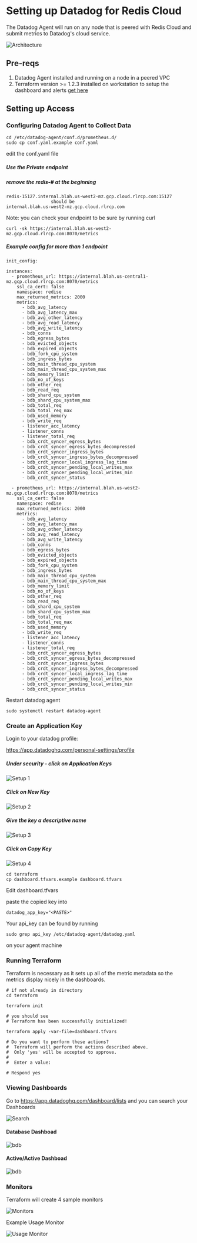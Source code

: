 # Setting up Datadog for Redis Cloud

The Datadog Agent will run on any node that is peered with Redis Cloud and submit metrics to Datadog's cloud service.

![Architecture](./DD_Prometheus.png)

## Pre-reqs
1. Datadog Agent installed and running on a node in a peered VPC
2. Terraform version >= 1.2.3 installed on workstation to setup the dashboard and alerts [get here](https://www.terraform.io/downloads.html)

## Setting up Access

### Configuring Datadog Agent to Collect Data

```
cd /etc/datadog-agent/conf.d/prometheus.d/
sudo cp conf.yaml.example conf.yaml
```

edit the conf.yaml file

##### Use the Private endpoint
##### remove the redis-# at the beginning 
```
redis-15127.internal.blah.us-west2-mz.gcp.cloud.rlrcp.com:15127
                 should be
internal.blah.us-west2-mz.gcp.cloud.rlrcp.com
```

Note: you can check your endpoint to be sure by running curl 

```
curl -sk https://internal.blah.us-west2-mz.gcp.cloud.rlrcp.com:8070/metrics

```

##### Example config for more than 1 endpoint

```
init_config:

instances:
  - prometheus_url: https://internal.blah.us-central1-mz.gcp.cloud.rlrcp.com:8070/metrics
    ssl_ca_cert: false
    namespace: redise
    max_returned_metrics: 2000
    metrics:
      - bdb_avg_latency
      - bdb_avg_latency_max
      - bdb_avg_other_latency
      - bdb_avg_read_latency
      - bdb_avg_write_latency
      - bdb_conns
      - bdb_egress_bytes
      - bdb_evicted_objects
      - bdb_expired_objects
      - bdb_fork_cpu_system
      - bdb_ingress_bytes
      - bdb_main_thread_cpu_system
      - bdb_main_thread_cpu_system_max
      - bdb_memory_limit
      - bdb_no_of_keys
      - bdb_other_req
      - bdb_read_req
      - bdb_shard_cpu_system
      - bdb_shard_cpu_system_max
      - bdb_total_req
      - bdb_total_req_max
      - bdb_used_memory
      - bdb_write_req
      - listener_acc_latency
      - listener_conns
      - listener_total_req
      - bdb_crdt_syncer_egress_bytes
      - bdb_crdt_syncer_egress_bytes_decompressed
      - bdb_crdt_syncer_ingress_bytes
      - bdb_crdt_syncer_ingress_bytes_decompressed
      - bdb_crdt_syncer_local_ingress_lag_time
      - bdb_crdt_syncer_pending_local_writes_max
      - bdb_crdt_syncer_pending_local_writes_min
      - bdb_crdt_syncer_status    

  - prometheus_url: https://internal.blah.us-west2-mz.gcp.cloud.rlrcp.com:8070/metrics
    ssl_ca_cert: false
    namespace: redise
    max_returned_metrics: 2000
    metrics:
      - bdb_avg_latency
      - bdb_avg_latency_max
      - bdb_avg_other_latency
      - bdb_avg_read_latency
      - bdb_avg_write_latency
      - bdb_conns
      - bdb_egress_bytes
      - bdb_evicted_objects
      - bdb_expired_objects
      - bdb_fork_cpu_system
      - bdb_ingress_bytes
      - bdb_main_thread_cpu_system
      - bdb_main_thread_cpu_system_max
      - bdb_memory_limit
      - bdb_no_of_keys
      - bdb_other_req
      - bdb_read_req
      - bdb_shard_cpu_system
      - bdb_shard_cpu_system_max
      - bdb_total_req
      - bdb_total_req_max
      - bdb_used_memory
      - bdb_write_req
      - listener_acc_latency
      - listener_conns
      - listener_total_req
      - bdb_crdt_syncer_egress_bytes
      - bdb_crdt_syncer_egress_bytes_decompressed
      - bdb_crdt_syncer_ingress_bytes
      - bdb_crdt_syncer_ingress_bytes_decompressed
      - bdb_crdt_syncer_local_ingress_lag_time
      - bdb_crdt_syncer_pending_local_writes_max
      - bdb_crdt_syncer_pending_local_writes_min
      - bdb_crdt_syncer_status   

```

Restart datadog agent

```
sudo systemctl restart datadog-agent
```


### Create an Application Key

Login to your datadog profile:

https://app.datadoghq.com/personal-settings/profile

##### Under security - click on Application Keys
![Setup 1](app_key_setup_1.png)

##### Click on New Key
![Setup 2](app_key_setup_2.png)

##### Give the key a descriptive name
![Setup 3](app_key_setup_3.png)

##### Click on Copy Key
![Setup 4](app_key_setup_4.png)

```
cd terraform
cp dashboard.tfvars.example dashboard.tfvars
```

Edit dashboard.tfvars

paste the copied key into

```
datadog_app_key="<PASTE>"
```

Your api_key can be found by running

```
sudo grep api_key /etc/datadog-agent/datadog.yaml
```

on your agent machine

### Running Terraform 

Terraform is necessary as it sets up all of the metric metadata so the metrics display nicely in the dashboards.

```
# if not already in directory
cd terraform

terraform init

# you should see
# Terraform has been successfully initialized!

terraform apply -var-file=dashboard.tfvars

# Do you want to perform these actions?
#  Terraform will perform the actions described above.
#  Only 'yes' will be accepted to approve.
#
#  Enter a value: 

# Respond yes
```

### Viewing Dashboards

Go to https://app.datadoghq.com/dashboard/lists
and you can search your Dashboards

![Search](./prometheus_dashboards.png)

#### Database Dashboad

![bdb](./prometheus_bdb_dash.png)

#### Active/Active Dashboad

![bdb](./prometheus_aa_dash.png)


### Monitors

Terraform will create 4 sample monitors

![Monitors](./prometheus_monitors.png)

Example Usage Monitor

![Usage Monitor](./prometheus_monitor_usage.png)
